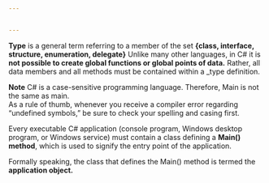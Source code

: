 ```yaml
---


---
```


<p><strong>Type</strong> is a general term referring to a member of the set <strong>{class, interface, structure, enumeration, delegate}</strong> Unlike many other languages, in C# it is <strong>not possible to create global functions or global points of data.</strong> Rather, all data members and all methods must be contained within a _type definition.</p>
<p><strong>Note</strong>  C# is a case-sensitive programming language. Therefore, Main is not the same as main.<br>
As a rule of thumb, whenever you receive a compiler error regarding “undefined symbols,” be sure to check your spelling and casing first.</p>
<p>Every executable C# application (console program, Windows desktop program, or Windows service) must contain a class defining a <strong>Main() method</strong>, which is used to signify the entry point of the application.</p>
<p>Formally speaking, the class that defines the Main() method is termed the <strong>application object.</strong></p>

